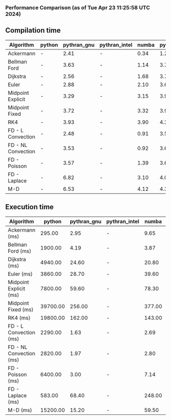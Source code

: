 ### Performance Comparison (as of Tue Apr 23 11:25:58 UTC 2024)
## Compilation time
Algorithm                 | python                    | pythran_gnu               | pythran_intel             | numba                     | pyccel_fortran_gnu        | pyccel_c_gnu              | pyccel_fortran_intel      | pyccel_c_intel           
------------------------- | ------------------------- | ------------------------- | ------------------------- | ------------------------- | ------------------------- | ------------------------- | ------------------------- | -------------------------
Ackermann                 | -                         | 2.41                      | -                         | 0.34                      | 1.29                      | 1.23                      | 1.36                      | 1.38                     
Bellman Ford              | -                         | 3.63                      | -                         | 1.14                      | 3.72                      | 3.94                      | 3.78                      | 4.43                     
Dijkstra                  | -                         | 2.56                      | -                         | 1.68                      | 3.72                      | 3.95                      | 3.89                      | 4.47                     
Euler                     | -                         | 2.88                      | -                         | 2.10                      | 3.63                      | 4.01                      | 3.81                      | 4.50                     
Midpoint Explicit         | -                         | 3.29                      | -                         | 3.15                      | 3.90                      | 4.24                      | 4.04                      | 4.79                     
Midpoint Fixed            | -                         | 3.72                      | -                         | 3.32                      | 3.95                      | 4.26                      | 4.09                      | 4.74                     
RK4                       | -                         | 3.93                      | -                         | 3.90                      | 4.39                      | 4.69                      | 4.46                      | 5.11                     
FD - L Convection         | -                         | 2.48                      | -                         | 0.91                      | 3.58                      | 3.90                      | 3.76                      | 4.35                     
FD - NL Convection        | -                         | 3.53                      | -                         | 0.92                      | 3.67                      | 4.01                      | 3.84                      | 4.37                     
FD - Poisson              | -                         | 3.57                      | -                         | 1.39                      | 3.68                      | 3.98                      | 4.25                      | 4.40                     
FD - Laplace              | -                         | 6.82                      | -                         | 3.10                      | 4.03                      | 4.35                      | 4.28                      | 4.89                     
M-D                       | -                         | 6.53                      | -                         | 4.12                      | 4.39                      | 4.53                      | 4.63                      | 5.39                     

## Execution time
Algorithm                 | python                    | pythran_gnu               | pythran_intel             | numba                     | pyccel_fortran_gnu        | pyccel_c_gnu              | pyccel_fortran_intel      | pyccel_c_intel           
------------------------- | ------------------------- | ------------------------- | ------------------------- | ------------------------- | ------------------------- | ------------------------- | ------------------------- | -------------------------
Ackermann (ms)            | 295.00                    | 2.95                      | -                         | 9.65                      | 1.50                      | 1.54                      | 8.57                      | 4.33                     
Bellman Ford (ms)         | 1900.00                   | 4.19                      | -                         | 3.87                      | 3.00                      | 6.03                      | 4.42                      | 18.20                    
Dijkstra (ms)             | 4940.00                   | 24.60                     | -                         | 20.80                     | 19.20                     | 31.00                     | 25.00                     | 22.60                    
Euler (ms)                | 3860.00                   | 28.70                     | -                         | 39.60                     | 15.00                     | 146.00                    | 14.40                     | 129.00                   
Midpoint Explicit (ms)    | 7800.00                   | 59.60                     | -                         | 78.30                     | 23.10                     | 284.00                    | 15.80                     | 252.00                   
Midpoint Fixed (ms)       | 39700.00                  | 256.00                    | -                         | 377.00                    | 75.40                     | 1390.00                   | 59.50                     | 1230.00                  
RK4 (ms)                  | 19800.00                  | 162.00                    | -                         | 143.00                    | 34.60                     | 485.00                    | 38.70                     | 405.00                   
FD - L Convection (ms)    | 2290.00                   | 1.63                      | -                         | 2.69                      | 1.46                      | 1.89                      | 1.53                      | 3.69                     
FD - NL Convection (ms)   | 2820.00                   | 1.97                      | -                         | 2.80                      | 1.81                      | 2.19                      | 1.51                      | 3.74                     
FD - Poisson (ms)         | 6400.00                   | 3.00                      | -                         | 7.14                      | 2.83                      | 3.86                      | 2.68                      | 7.22                     
FD - Laplace (ms)         | 583.00                    | 68.40                     | -                         | 248.00                    | 61.90                     | 259.00                    | 62.60                     | 333.00                   
M-D (ms)                  | 15200.00                  | 15.20                     | -                         | 59.50                     | 54.30                     | 59.60                     | 76.60                     | 62.60                    
